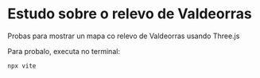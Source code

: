 # Estudo sobre o relevo de Valdeorras

Probas para mostrar un mapa co relevo de Valdeorras usando Three.js

Para probalo, executa no terminal:

```bash
npx vite
```
